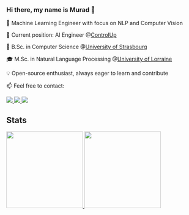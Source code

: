 ### Hi there, my name is Murad 👋

🚀 Machine Learning Engineer with focus on NLP and Computer Vision

🔭 Current position: AI Engineer @[ControlUp](https://www.controlup.com/)

📖 B.Sc. in Computer Science @[University of Strasbourg](https://en.unistra.fr/) 

🎓 M.Sc. in Natural Language Processing @[University of Lorraine](https://www.univ-lorraine.fr/)

💡 Open-source enthusiast, always eager to learn and contribute

📫 Feel free to contact:

<a href="mailto:muradmustafayev03@gmail.com">
    <img src="https://img.shields.io/badge/-Email-red?logo=gmail&logoColor=white">
</a>
<a href="https://www.linkedin.com/in/murad-mustafayev/">
    <img src="https://img.shields.io/badge/-Linkedin-blue?logo=linkedin">
</a>
<a href="https://t.me/rock_and_chips">
    <img src="https://img.shields.io/badge/-Telegram-blue?logo=telegram&logoColor=white">
</a>
<br/> 

## Stats
<a href="https://github.com/Muradmustafayev-03">
    <img height=200 src="https://github-stats-alpha.vercel.app/api?username=Muradmustafayev-03&cc=171626&tc=FFFF&ic=F24194&bc=FFFF">
</a>

<a href="https://github-readme-stats.vercel.app/api/top-langs?username=Muradmustafayev-03&size_weight=0.5&count_weight=0.5&count_private=true&layout=donut&theme=radical">
  <img height=200 src="https://github-readme-stats.vercel.app/api/top-langs?username=Muradmustafayev-03&size_weight=0.5&count_weight=0.5&count_private=true&layout=donut&theme=radical"/>
</a>

